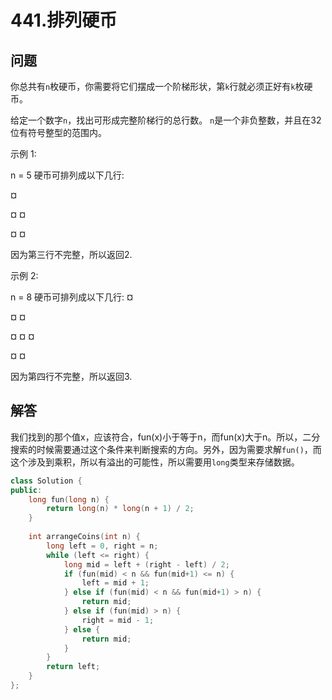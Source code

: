 # 441.排列硬币

## 问题
你总共有`n`枚硬币，你需要将它们摆成一个阶梯形状，第`k`行就必须正好有`k`枚硬币。

给定一个数字`n`，找出可形成完整阶梯行的总行数。
`n`是一个非负整数，并且在32位有符号整型的范围内。


示例 1:

n = 5
硬币可排列成以下几行:

&curren;

&curren; &curren;

&curren; &curren;

因为第三行不完整，所以返回2.

示例 2:

n = 8
硬币可排列成以下几行:
&curren;

&curren; &curren;

&curren; &curren; &curren;

&curren; &curren;

因为第四行不完整，所以返回3.

## 解答
我们找到的那个值x，应该符合，fun(x)小于等于n，而fun(x)大于n。所以，二分搜索的时候需要通过这个条件来判断搜索的方向。另外，因为需要求解`fun()`，而这个涉及到乘积，所以有溢出的可能性，所以需要用`long`类型来存储数据。

```C++
class Solution {
public:
    long fun(long n) {
        return long(n) * long(n + 1) / 2;
    }
    
    int arrangeCoins(int n) {
        long left = 0, right = n;
        while (left <= right) {
            long mid = left + (right - left) / 2;
            if (fun(mid) < n && fun(mid+1) <= n) {
                left = mid + 1;
            } else if (fun(mid) < n && fun(mid+1) > n) {
                return mid;
            } else if (fun(mid) > n) {
                right = mid - 1;
            } else {
                return mid;
            }
        }
        return left;
    }
};
```
